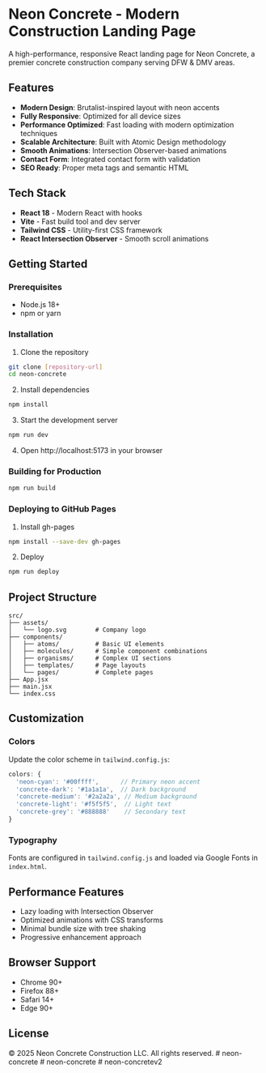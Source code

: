# Neon Concrete - Modern Construction Landing Page

A high-performance, responsive React landing page for Neon Concrete, a premier concrete construction company serving DFW & DMV areas.

## Features

- **Modern Design**: Brutalist-inspired layout with neon accents
- **Fully Responsive**: Optimized for all device sizes
- **Performance Optimized**: Fast loading with modern optimization techniques
- **Scalable Architecture**: Built with Atomic Design methodology
- **Smooth Animations**: Intersection Observer-based animations
- **Contact Form**: Integrated contact form with validation
- **SEO Ready**: Proper meta tags and semantic HTML

## Tech Stack

- **React 18** - Modern React with hooks
- **Vite** - Fast build tool and dev server
- **Tailwind CSS** - Utility-first CSS framework
- **React Intersection Observer** - Smooth scroll animations

## Getting Started

### Prerequisites

- Node.js 18+ 
- npm or yarn

### Installation

1. Clone the repository
```bash
git clone [repository-url]
cd neon-concrete
```

2. Install dependencies
```bash
npm install
```

3. Start the development server
```bash
npm run dev
```

4. Open http://localhost:5173 in your browser

### Building for Production

```bash
npm run build
```

### Deploying to GitHub Pages

1. Install gh-pages
```bash
npm install --save-dev gh-pages
```

2. Deploy
```bash
npm run deploy
```

## Project Structure

```
src/
├── assets/
│   └── logo.svg        # Company logo
├── components/
│   ├── atoms/          # Basic UI elements
│   ├── molecules/      # Simple component combinations
│   ├── organisms/      # Complex UI sections
│   ├── templates/      # Page layouts
│   └── pages/          # Complete pages
├── App.jsx
├── main.jsx
└── index.css
```

## Customization

### Colors
Update the color scheme in `tailwind.config.js`:
```javascript
colors: {
  'neon-cyan': '#00ffff',      // Primary neon accent
  'concrete-dark': '#1a1a1a',  // Dark background
  'concrete-medium': '#2a2a2a', // Medium background
  'concrete-light': '#f5f5f5',  // Light text
  'concrete-grey': '#888888'    // Secondary text
}
```

### Typography
Fonts are configured in `tailwind.config.js` and loaded via Google Fonts in `index.html`.

## Performance Features

- Lazy loading with Intersection Observer
- Optimized animations with CSS transforms
- Minimal bundle size with tree shaking
- Progressive enhancement approach

## Browser Support

- Chrome 90+
- Firefox 88+
- Safari 14+
- Edge 90+

## License

© 2025 Neon Concrete Construction LLC. All rights reserved.
#   n e o n - c o n c r e t e  
 #   n e o n - c o n c r e t e  
 #   n e o n - c o n c r e t e v 2  
 